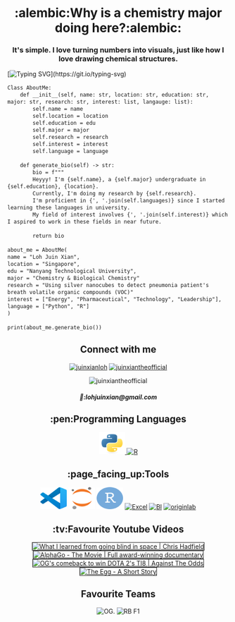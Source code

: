 
<h1 align="center">:alembic:Why is a chemistry major doing here?:alembic:</h1>
<h3 align="center">It's simple. I love turning numbers into visuals, just like how I love drawing chemical structures.</h4>


[![Typing SVG](https://readme-typing-svg.demolab.com?font=Poltawski+Nowy&weight=700&size=24&duration=4200&pause=1000&width=435&lines=Welcome+to+my+Github+profile!;I'm+Juin+Xian%2C+a+chemistry+junior;An+aspiring+chemist+and+analyst;Energy+%2C+Pharmaceutical+%26+Technology;)](https://git.io/typing-svg)
    
    Class AboutMe:
        def __init__(self, name: str, location: str, education: str, major: str, research: str, interest: list, langauge: list):
            self.name = name
            self.location = location
            self.education = edu
            self.major = major
            self.research = research
            self.interest = interest
            self.language = language

        def generate_bio(self) -> str:
            bio = f"""
            Heyyy! I'm {self.name}, a {self.major} undergraduate in {self.education}, {location}. 
            Currently, I'm doing my research by {self.research}.
            I'm proficient in {', '.join(self.languages)} since I started learning these languages in university. 
            My field of interest involves {', '.join(self.interest)} which I aspired to work in these fields in near future. 

            return bio
        
    about_me = AboutMe(
    name = "Loh Juin Xian", 
    location = "Singapore",
    edu = "Nanyang Technological University",
    major = "Chemistry & Biological Chemistry"
    research = "Using silver nanocubes to detect pneumonia patient's breath volatile organic compounds (VOC)"
    interest = ["Energy", "Pharmaceutical", "Technology", "Leadership"], 
    language = ["Python", "R"]
    )
   
    print(about_me.generate_bio())

   
<h2 align="center">Connect with me</h2>
<p align="center">
<a href="https://linkedin.com/in/juinxianloh" target="blank"><img align="center" src="https://raw.githubusercontent.com/rahuldkjain/github-profile-readme-generator/master/src/images/icons/Social/linked-in-alt.svg" alt="juinxianloh" height="40" width="50" /></a>
<a href="https://instagram.com/juinxiantheofficial" target="blank"><img align="center" src="https://raw.githubusercontent.com/rahuldkjain/github-profile-readme-generator/master/src/images/icons/Social/instagram.svg" alt="juinxiantheofficial" height="40" width=50" /></a>
<p align="center"> <img src="https://komarev.com/ghpvc/?username=juinxiantheofficial&label=Profile%20views&color=0e75b6&style=flat" alt="juinxiantheofficial" /> </p>
<h5 align= "center"> 📧:lohjuinxian@gmail.com <h5>
</p>
    
<h2 align="center">	:pen:Programming Languages</h2>
<p align="center"> <a href="https://www.python.org" target="_blank" rel="noreferrer"> <img src="https://raw.githubusercontent.com/devicons/devicon/master/icons/python/python-original.svg" alt="python" width="60" height="50"/></a><a href="https://www.r-project.org" target="_blank" rel="noreferrer"> <img src="https://user-images.githubusercontent.com/33158051/103333492-1d992100-4a3c-11eb-8cd4-e83cb2c44895.png" alt="R" width="60" height="50"/></a> 
</p>

<h2 align="center">:page_facing_up:Tools</h2>
<p align="center"> <a href="[https://www.python.org](https://code.visualstudio.com/)" target="_blank" rel="noreferrer"> <img src="https://raw.githubusercontent.com/devicons/devicon/1119b9f84c0290e0f0b38982099a2bd027a48bf1/icons/vscode/vscode-original.svg" alt="VSC" width="60" height="50"/></a>
<a href="https://jupyter.org/" target="_blank" rel="noreferrer"> <img src="https://raw.githubusercontent.com/devicons/devicon/1119b9f84c0290e0f0b38982099a2bd027a48bf1/icons/jupyter/jupyter-original.svg" alt="JUPYTER" width="60" height="50"/></a>  
<a href="https://posit.co/download/rstudio-desktop/" target="_blank" rel="noreferrer"> <img src="https://raw.githubusercontent.com/devicons/devicon/1119b9f84c0290e0f0b38982099a2bd027a48bf1/icons/rstudio/rstudio-original.svg" alt="R" width="60" height="50"/></a> 
<a href="https://www.microsoft.com/en-us/microsoft-365/excel" target="_blank" rel="noreferrer"> <img src="https://raw.githubusercontent.com/devicons/devicon/63ecdf14766de8fcb8c60339b1dd68acfd079945/icons/excel/excel-plain.svg" alt="Excel" width="60" height="50"/></a> 
<a href="https://powerbi.microsoft.com/en-au/" target="_blank" rel="noreferrer"> <img src="https://upload.wikimedia.org/wikipedia/commons/thumb/c/cf/New_Power_BI_Logo.svg/600px-New_Power_BI_Logo.svg.png?20210102182532" alt="BI" width="60" height="50"/></a> 
<a href="https://www.originlab.com/" target="_blank" rel="noreferrer"> <img src="https://image.pngaaa.com/43/5225043-middle.png" alt="originlab" width="60" height="50"/></a>     

<h2 align="center">:tv:Favourite Youtube Videos</h2> 
<p align="center"> <a href="https://youtu.be/Zo62S0ulqhA" target="_blank"><img src=https://pi.tedcdn.com/r/pe.tedcdn.com/images/ted/e77007daaafb652bacbc73a3819f4165d39c06dd_1600x1200.jpg u%5Br%5D=2&u%5Bs%5D=0.5&u%5Ba%5D=0.8&u%5Bt%5D=0.03&quality=82c=1050%2C550&w=1050.jpg" alt="What I learned from going blind in space | Chris Hadfield" width="290" height="190" border="1" /></a> <a href="https://youtu.be/WXuK6gekU1Y" target="_blank"><img src="https://pbs.twimg.com/media/DR4blG-X4AEx3Mw.jpg" 
alt="AlphaGo - The Movie | Full award-winning documentary" width="290" height="190" border="1" /></a> <a href="https://youtu.be/bdgTa9ni4S8" target="_blank"><img src="https://dotesports.com/wp-content/uploads/2019/08/07133442/againsttheodds_02-cover_landscape.jpg?resize=768,512.jpg" 
alt="OG's comeback to win DOTA 2's TI8 | Against The Odds" width="290" height="190" border="1" /></a> <a href="https://youtu.be/h6fcK_fRYaI" target="_blank"><img src="https://i.ytimg.com/vi/h6fcK_fRYaI/maxresdefault.jpg" alt="The Egg - A Short Story" width="290" height="190" border="1" /></a>

<h2 align="center">	Favourite Teams </h2> 
<p align="center"> 
<picture>
  <source media="(prefers-color-scheme: dark)" srcset="https://ogs.gg/wp-content/themes/og/dist/images/og_logo_2020.png">
  <img alt="OG." src="https://ogs.gg/wp-content/themes/og/dist/images/og_logo_2020.png" alt="OG" width="80" height="120">
</picture>    
<picture>
  <source media="(prefers-color-scheme: dark)" srcset="https://img.redbull.com/images/w_220/q_auto,f_auto/redbullcom/2022/2/9/uxgdknthvvsnfla76pii/oracle-red-bull-racing-logo">
  <img alt="RB F1" src="https://img.redbull.com/images/w_220/q_auto,f_auto/redbullcom/2022/2/9/uxgdknthvvsnfla76pii/oracle-red-bull-racing-logo" alt="OG" width="140" height="90">
</picture>



